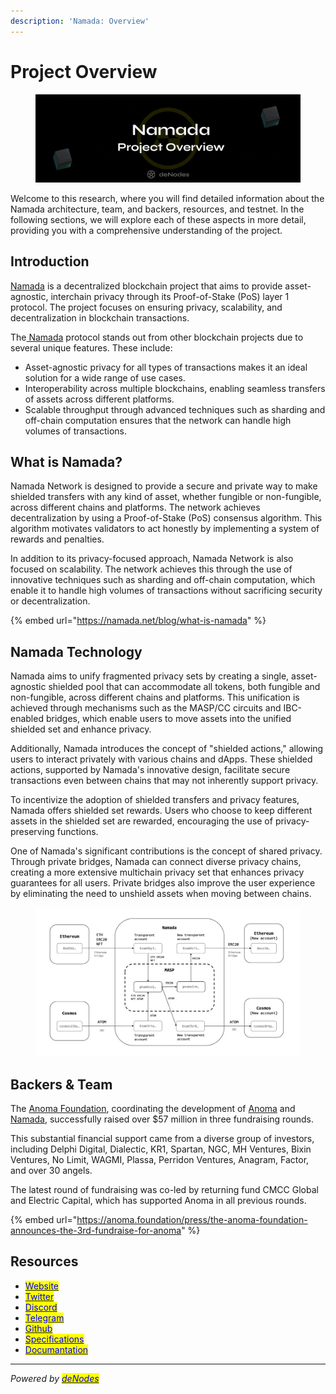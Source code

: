 ```yaml
---
description: 'Namada: Overview'
---
```


# Project Overview

<figure><img src="../.gitbook/assets/Twitter header - 8.png" alt=""><figcaption></figcaption></figure>

Welcome to this research, where you will find detailed information about the Namada architecture, team, and backers, resources, and testnet. In the following sections, we will explore each of these aspects in more detail, providing you with a comprehensive understanding of the project.

## Introduction

[Namada](https://namada.net/) is a decentralized blockchain project that aims to provide asset-agnostic, interchain privacy through its Proof-of-Stake (PoS) layer 1 protocol. The project focuses on ensuring privacy, scalability, and decentralization in blockchain transactions.

The[ Namada](https://twitter.com/namada) protocol stands out from other blockchain projects due to several unique features. These include:

* Asset-agnostic privacy for all types of transactions makes it an ideal solution for a wide range of use cases.
* Interoperability across multiple blockchains, enabling seamless transfers of assets across different platforms.
* Scalable throughput through advanced techniques such as sharding and off-chain computation ensures that the network can handle high volumes of transactions.

## What is Namada?

Namada Network is designed to provide a secure and private way to make shielded transfers with any kind of asset, whether fungible or non-fungible, across different chains and platforms. The network achieves decentralization by using a Proof-of-Stake (PoS) consensus algorithm. This algorithm motivates validators to act honestly by implementing a system of rewards and penalties.

In addition to its privacy-focused approach, Namada Network is also focused on scalability. The network achieves this through the use of innovative techniques such as sharding and off-chain computation, which enable it to handle high volumes of transactions without sacrificing security or decentralization.

{% embed url="https://namada.net/blog/what-is-namada" %}

## Namada Technology

Namada aims to unify fragmented privacy sets by creating a single, asset-agnostic shielded pool that can accommodate all tokens, both fungible and non-fungible, across different chains and platforms. This unification is achieved through mechanisms such as the MASP/CC circuits and IBC-enabled bridges, which enable users to move assets into the unified shielded set and enhance privacy.

Additionally, Namada introduces the concept of "shielded actions," allowing users to interact privately with various chains and dApps. These shielded actions, supported by Namada's innovative design, facilitate secure transactions even between chains that may not inherently support privacy.

To incentivize the adoption of shielded transfers and privacy features, Namada offers shielded set rewards. Users who choose to keep different assets in the shielded set are rewarded, encouraging the use of privacy-preserving functions.

One of Namada's significant contributions is the concept of shared privacy. Through private bridges, Namada can connect diverse privacy chains, creating a more extensive multichain privacy set that enhances privacy guarantees for all users. Private bridges also improve the user experience by eliminating the need to unshield assets when moving between chains.

<figure><img src="../.gitbook/assets/image.png" alt=""><figcaption></figcaption></figure>

## Backers & Team

The [Anoma Foundation](https://anoma.foundation/), coordinating the development of [Anoma](http://anoma.net/) and [Namada](https://namada.net/), successfully raised over $57 million in three fundraising rounds.

This substantial financial support came from a diverse group of investors, including Delphi Digital, Dialectic, KR1, Spartan, NGC, MH Ventures, Bixin Ventures, No Limit, WAGMI, Plassa, Perridon Ventures, Anagram, Factor, and over 30 angels.

The latest round of fundraising was co-led by returning fund CMCC Global and Electric Capital, which has supported Anoma in all previous rounds.

{% embed url="https://anoma.foundation/press/the-anoma-foundation-announces-the-3rd-fundraise-for-anoma" %}

## Resources

* [<mark style="color:blue;">Website</mark>](https://namada.net/)
* [<mark style="color:blue;">Twitter</mark>](https://twitter.com/namada)
* [<mark style="color:blue;">Discord</mark>](https://discord.com/invite/namada)
* [<mark style="color:blue;">Telegram</mark>](https://t.me/namadaprotocol)
* [<mark style="color:blue;">Github</mark>](https://github.com/anoma/namada)
* [<mark style="color:blue;">Specifications</mark>](https://specs.namada.net/introduction.html)
* [<mark style="color:blue;">Documantation</mark>](https://docs.namada.net/)

***

_Powered by_ [_<mark style="color:blue;">deNodes</mark>_](https://twitter.com/\_denodes)

